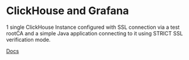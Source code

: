 # ClickHouse and Grafana

1 single ClickHouse Instance configured with SSL connection via a test rootCA and a simple Java application connecting to it using STRICT SSL verification mode.

[Docs](https://clickhouse.com/docs/en/guides/sre/configuring-ssl)
